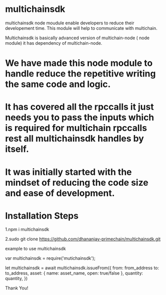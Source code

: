 # multichainsdk

multichainsdk node moudule enable developers to reduce their developement time. 
This module will help to communicate with multichain.

Multichainsdk is basically advanced version of multichain-node ( node module) it has dependency of multichain-node. 

# We have made this node module to handle reduce the repetitive writing the same code and logic.
# It has covered all the rpccalls it just needs you to pass the inputs which is required for multichain rpccalls rest all multichainsdk handles by itself.
# It was initially started with the mindset of reducing the code size and ease of development.


# Installation Steps

1.npm i multichainsdk

2.sudo git clone https://github.com/dhananjay-primechain/multichainsdk.git

example to use multichainsdk

var multichainsdk = require('mutichainsdk');

let multichainsdk = await multichainsdk.issueFrom({
                   from: from_address
                   to: to_address,
                   asset: {
                   name:  asset_name,
                   open: true/false
                   },
                   quantity: quantity,
                   })
        
Thank You!
